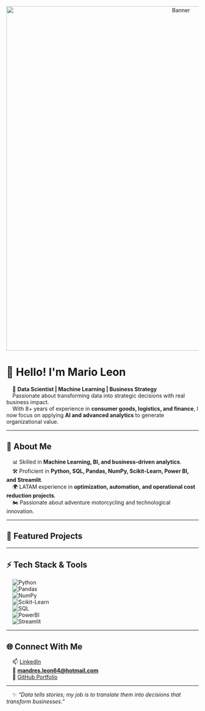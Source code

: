 <p align="center">
  <img src="[https://mi-url-de-imagen.com/banner.png](https://media.licdn.com/dms/image/v2/D4D12AQFvOZP_xeiKKg/article-cover_image-shrink_720_1280/article-cover_image-shrink_720_1280/0/1698417948081?e=2147483647&v=beta&t=0Dx64DRBQCgup_QeQVJQmBH5sJ2Nj4Ng-_DqSEKyTEE)" alt="Banner" width="900"/>
</p>

# 👋 Hello! I'm Mario Leon  

&nbsp;&nbsp;&nbsp;&nbsp;🚀 **Data Scientist | Machine Learning | Business Strategy**  
&nbsp;&nbsp;&nbsp;&nbsp;Passionate about transforming data into strategic decisions with real business impact.  
&nbsp;&nbsp;&nbsp;&nbsp;With 8+ years of experience in **consumer goods, logistics, and finance**, I now focus on applying **AI and advanced analytics** to generate organizational value.  

---

## 🔹 About Me  
&nbsp;&nbsp;&nbsp;&nbsp;📊 Skilled in **Machine Learning, BI, and business-driven analytics**.  
&nbsp;&nbsp;&nbsp;&nbsp;🛠️ Proficient in **Python, SQL, Pandas, NumPy, Scikit-Learn, Power BI, and Streamlit**.  
&nbsp;&nbsp;&nbsp;&nbsp;🌍 LATAM experience in **optimization, automation, and operational cost reduction projects**.  
&nbsp;&nbsp;&nbsp;&nbsp;🏍️ Passionate about adventure motorcycling and technological innovation.  

---

## 📂 Featured Projects  


---

## ⚡ Tech Stack & Tools  
&nbsp;&nbsp;&nbsp;&nbsp;![Python](https://img.shields.io/badge/Python-3776AB?style=for-the-badge&logo=python&logoColor=white)  
&nbsp;&nbsp;&nbsp;&nbsp;![Pandas](https://img.shields.io/badge/Pandas-150458?style=for-the-badge&logo=pandas&logoColor=white)  
&nbsp;&nbsp;&nbsp;&nbsp;![NumPy](https://img.shields.io/badge/Numpy-013243?style=for-the-badge&logo=numpy&logoColor=white)  
&nbsp;&nbsp;&nbsp;&nbsp;![Scikit-Learn](https://img.shields.io/badge/Scikit--Learn-F7931E?style=for-the-badge&logo=scikit-learn&logoColor=white)  
&nbsp;&nbsp;&nbsp;&nbsp;![SQL](https://img.shields.io/badge/SQL-336791?style=for-the-badge&logo=postgresql&logoColor=white)  
&nbsp;&nbsp;&nbsp;&nbsp;![PowerBI](https://img.shields.io/badge/PowerBI-F2C811?style=for-the-badge&logo=powerbi&logoColor=black)  
&nbsp;&nbsp;&nbsp;&nbsp;![Streamlit](https://img.shields.io/badge/Streamlit-FF4B4B?style=for-the-badge&logo=streamlit&logoColor=white)  

---

## 🌐 Connect With Me  
&nbsp;&nbsp;&nbsp;&nbsp;📫 [LinkedIn](http://linkedin.com/in/mandresleon)  
&nbsp;&nbsp;&nbsp;&nbsp;📧 **mandres.leon64@hotmail.com**  
&nbsp;&nbsp;&nbsp;&nbsp;📂 [GitHub Portfolio](https://github.com/mandresleon)  

---

&nbsp;&nbsp;&nbsp;&nbsp;✨ *“Data tells stories; my job is to translate them into decisions that transform businesses.”*  

